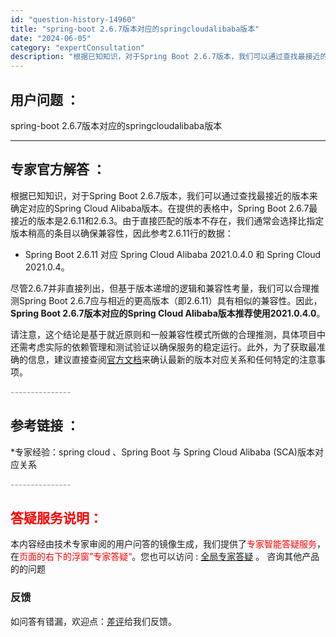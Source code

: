 ```yaml
---
id: "question-history-14960"
title: "spring-boot 2.6.7版本对应的springcloudalibaba版本"
date: "2024-06-05"
category: "expertConsultation"
description: "根据已知知识，对于Spring Boot 2.6.7版本，我们可以通过查找最接近的版本来确定对应的Spring Cloud Alibaba版本。在提供的表格中，Spring Boot 2.6.7最接近的版本是2.6.11和2.6.3。由于直接匹配的版本不存在，我们通常会选择比指定版本稍高的条目以确保"
---
```


## 用户问题 ： 
 spring-boot 2.6.7版本对应的springcloudalibaba版本  

---------------
## 专家官方解答 ：

根据已知知识，对于Spring Boot 2.6.7版本，我们可以通过查找最接近的版本来确定对应的Spring Cloud Alibaba版本。在提供的表格中，Spring Boot 2.6.7最接近的版本是2.6.11和2.6.3。由于直接匹配的版本不存在，我们通常会选择比指定版本稍高的条目以确保兼容性，因此参考2.6.11行的数据：

- Spring Boot 2.6.11 对应 Spring Cloud Alibaba 2021.0.4.0 和 Spring Cloud 2021.0.4。

尽管2.6.7并非直接列出，但基于版本递增的逻辑和兼容性考量，我们可以合理推测Spring Boot 2.6.7应与相近的更高版本（即2.6.11）具有相似的兼容性。因此，**Spring Boot 2.6.7版本对应的Spring Cloud Alibaba版本推荐使用2021.0.4.0**。

请注意，这个结论是基于就近原则和一般兼容性模式所做的合理推测，具体项目中还需考虑实际的依赖管理和测试验证以确保服务的稳定运行。此外，为了获取最准确的信息，建议直接查阅[官方文档](https://sca.aliyun.com/docs/2023/overview/version-explain/)来确认最新的版本对应关系和任何特定的注意事项。


<font color="#949494">---------------</font> 


## 参考链接 ：

*专家经验：spring cloud 、Spring Boot 与 Spring Cloud Alibaba (SCA)版本对应关系 


 <font color="#949494">---------------</font> 
 


## <font color="#FF0000">答疑服务说明：</font> 

本内容经由技术专家审阅的用户问答的镜像生成，我们提供了<font color="#FF0000">专家智能答疑服务</font>，在<font color="#FF0000">页面的右下的浮窗”专家答疑“</font>。您也可以访问 : [全局专家答疑](https://answer.opensource.alibaba.com/docs/intro) 。 咨询其他产品的的问题

### 反馈
如问答有错漏，欢迎点：[差评](https://ai.nacos.io/user/feedbackByEnhancerGradePOJOID?enhancerGradePOJOId=14968)给我们反馈。
